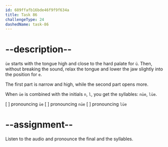```yaml
---
id: 689ffafb16bde46f9f9f634a
title: Task 86
challengeType: 24
dashedName: task-86
---
```


<!--SPEAKING-->

<!-- (Audio) A: üe, nüe, lüe -->

# --description--

`üe` starts with the tongue high and close to the hard palate for `ü`. Then, without breaking the sound, relax the tongue and lower the jaw slightly into the position for `e`.

The first part is narrow and high, while the second part opens more.

When `üe` is combined with the initials `n`, `l`, you get the syllables: `nüe`, `lüe`.

[ ] pronouncing `üe`
[ ] pronouncing `nüe`
[ ] pronouncing `lüe`

# --assignment--

Listen to the audio and pronounce the final and the syllables.
